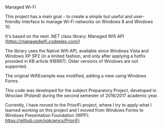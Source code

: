 Managed Wi-Fi

This project has a main goal - to create a simple but useful and user-friendly interface to manage Wi-Fi networks on Windows 8 and Windows 10.

It's based on the next .NET class library:
Managed Wifi API (https://managedwifi.codeplex.com/)

The library uses the Native Wifi API, available since Windows Vista and Windows XP SP2 (in a limited fashion, and only after applying a hotfix provided in KB article 918997). Older versions of Windows are not supported.

The original WifiExample was modified, adding a view using Windows Forms.

This code was developed for the subject Preparatory Project, developed in Wroclaw (Poland) during the second semester of 2016/2017 academic year.

Currently, I have moved to the PrioriFi project, where I try to apply what I learned working on this project and I moved from Windows Forms to Windows Presentation Foundation (WPF):
https://github.com/sokramcs/PrioriFi